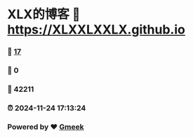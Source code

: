 # XLX的博客 :link: https://XLXXLXXLX.github.io 
### :page_facing_up: [17](https://XLXXLXXLX.github.io/tag.html) 
### :speech_balloon: 0 
### :hibiscus: 42211 
### :alarm_clock: 2024-11-24 17:13:24 
### Powered by :heart: [Gmeek](https://github.com/Meekdai/Gmeek)

